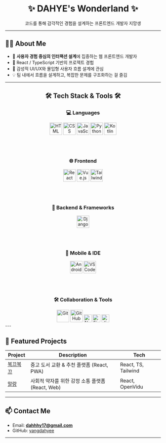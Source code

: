 <div align="center">
  <h1>✨ DAHYE's Wonderland ✨</h1>
  <p>코드를 통해 감각적인 경험을 설계하는 프론트엔드 개발자 지망생</p>
</div>

---

## 🙋‍♀️ About Me

- 🎯 **사용자 경험 중심의 인터랙션 설계**에 집중하는 웹 프론트엔드 개발자
- 🌱 React / TypeScript 기반의 프로젝트 경험
- 🎨 감성적 UI/UX와 몰입형 사용자 흐름 설계에 관심
- 💡 팀 내에서 흐름을 설계하고, 복잡한 문제를 구조화하는 걸 즐김

---

<h2 align="center">🛠️ Tech Stack & Tools 🛠️</h2>

<div align="center">

  <!-- 💻 Languages -->
  <h3>💻 Languages</h3>
  <img src="https://cdn.jsdelivr.net/gh/devicons/devicon/icons/html5/html5-original.svg" height="40" title="HTML" />
  <img src="https://cdn.jsdelivr.net/gh/devicons/devicon/icons/css3/css3-original.svg" height="40" title="CSS" />
  <img src="https://cdn.jsdelivr.net/gh/devicons/devicon/icons/javascript/javascript-original.svg" height="40" title="JavaScript" />
  <img src="https://cdn.jsdelivr.net/gh/devicons/devicon/icons/python/python-original.svg" height="40" title="Python" />
  <img src="https://cdn.jsdelivr.net/gh/devicons/devicon/icons/kotlin/kotlin-original.svg" height="40" title="Kotlin" />

  <br><br>

  <!-- 🌐 Frontend -->
  <h3>🌐 Frontend</h3>
  <img src="https://cdn.jsdelivr.net/gh/devicons/devicon/icons/react/react-original.svg" height="40" title="React" />
  <img src="https://cdn.jsdelivr.net/gh/devicons/devicon/icons/vuejs/vuejs-original.svg" height="40" title="Vue.js" />
  <img src="https://cdn.jsdelivr.net/gh/devicons/devicon/icons/tailwindcss/tailwindcss-plain.svg" height="40" title="Tailwind CSS" />

  <br><br>

  <!-- 🔧 Backend & Frameworks -->
  <h3>🔧 Backend & Frameworks</h3>
  <img src="https://cdn.jsdelivr.net/gh/devicons/devicon/icons/django/django-plain.svg" height="40" title="Django" />

  <br><br>

  <!-- 📱 Mobile & IDE -->
  <h3>📱 Mobile & IDE</h3>
  <img src="https://cdn.jsdelivr.net/gh/devicons/devicon/icons/androidstudio/androidstudio-original.svg" height="40" title="Android Studio" />
  <img src="https://cdn.jsdelivr.net/gh/devicons/devicon/icons/vscode/vscode-original.svg" height="40" title="VS Code" />

  <br><br>

  <!-- 🛠️ Collaboration & Tools -->
  <h3>🛠️ Collaboration & Tools</h3>
  <img src="https://cdn.jsdelivr.net/gh/devicons/devicon/icons/git/git-original.svg" height="40" title="Git" />
  <img src="https://cdn.jsdelivr.net/gh/devicons/devicon/icons/github/github-original.svg" height="40" title="GitHub" />
  <img src="https://img.shields.io/badge/Notion-000000?style=flat&logo=notion&logoColor=white" height="25" title="Notion" />
  <img src="https://img.shields.io/badge/Figma-F24E1E?style=flat&logo=figma&logoColor=white" height="25" title="Figma" />
  <img src="https://img.shields.io/badge/Jira-0052CC?style=flat&logo=jira&logoColor=white" height="25" title="Jira" />

</div>
---

## 📌 Featured Projects

| Project | Description | Tech |
|--------|-------------|------|
| [북끄북끄](https://github.com/yangdahyee/bookshy) | 중고 도서 교환 & 추천 플랫폼 (React, PWA) | React, TS, Tailwind |
| [말랑](https://github.com/yangdahyee/malang) | 사회적 약자를 위한 감정 소통 플랫폼 (React, Web) | React, OpenVidu |

---


## 📫 Contact Me

- Email: **dahhhy17@gmail.com**
- GitHub: [yangdahyee](https://github.com/yangdahyee)

---


